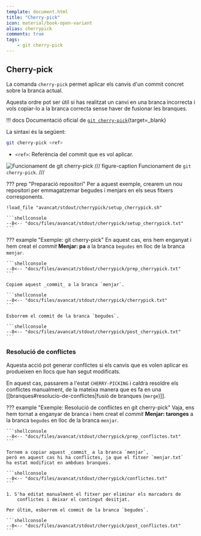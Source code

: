 ```yaml
---
template: document.html
title: "Cherry-pick"
icon: material/book-open-variant
alias: cherrypick
comments: true
tags:
    - git cherry-pick
---
```


## Cherry-pick
La comanda `cherry-pick` permet aplicar els canvis d'un commit concret
sobre la branca actual.

Aquesta ordre pot ser útil si has realitzat un canvi en una branca
incorrecta i vols copiar-lo a la branca correcta sense haver de
fusionar les branques.

!!! docs
    Documentació oficial de [`git cherry-pick`](https://git-scm.com/docs/git-cherry-pick){target=_blank}

La sintaxi és la següent:
```bash
git cherry-pick <ref>
```

- `<ref>`: Referència del commit que es vol aplicar.

![Funcionament de git cherry-pick](img/cherrypick/cherrypick.png)
/// figure-caption
Funcionament de `git cherry-pick`.
///

??? prep "Preparació repositori"
    Per a aquest exemple, crearem un nou repositori per emmagatzemar
    begudes i menjars en els seus fitxers corresponents.

    !load_file "avancat/stdout/cherrypick/setup_cherrypick.sh"

    ```shellconsole
    --8<-- "docs/files/avancat/stdout/cherrypick/setup_cherrypick.txt"
    ```

??? example "Exemple: git cherry-pick"
    En aquest cas, ens hem enganyat i hem creat el _commit_ __Menjar: pa__
    a la branca `begudes` en lloc de la branca `menjar`.

    ```shellconsole
    --8<-- "docs/files/avancat/stdout/cherrypick/prep_cherrypick.txt"
    ```

    Copiem aquest _commit_ a la branca `menjar`.

    ```shellconsole
    --8<-- "docs/files/avancat/stdout/cherrypick/cherrypick.txt"
    ```

    Esborrem el commit de la branca `begudes`.

    ```shellconsole
    --8<-- "docs/files/avancat/stdout/cherrypick/post_cherrypick.txt"
    ```

### Resolució de conflictes
Aquesta acció pot generar conflictes si els canvis que es volen aplicar
es produeixen en llocs que han segut modificats.

En aquest cas, passarem a l'estat `CHERRY-PICKING` i caldrà resoldre els conflictes
manualment, de la mateixa manera que es fa en una [[branques#resolucio-de-conflictes|fusió de branques (`merge`)]].

??? example "Exemple: Resolució de conflictes en git cherry-pick"
    Vaja, ens hem tornat a enganyar de branca i hem creat el _commit_
    __Menjar: taronges__ a la branca `begudes` en lloc de la branca `menjar`.

    ```shellconsole
    --8<-- "docs/files/avancat/stdout/cherrypick/prep_conflictes.txt"
    ```

    Tornem a copiar aquest _commit_ a la branca `menjar`,
    però en aquest cas hi ha conflictes, ja que el fitxer `menjar.txt`
    ha estat modificat en ambdues branques.

    ```shellconsole
    --8<-- "docs/files/avancat/stdout/cherrypick/conflictes.txt"
    ```

    1. S'ha editat manualment el fitxer per eliminar els marcadors de
        conflictes i deixar el contingut desitjat.

    Per últim, esborrem el commit de la branca `begudes`.

    ```shellconsole
    --8<-- "docs/files/avancat/stdout/cherrypick/post_conflictes.txt"
    ```
